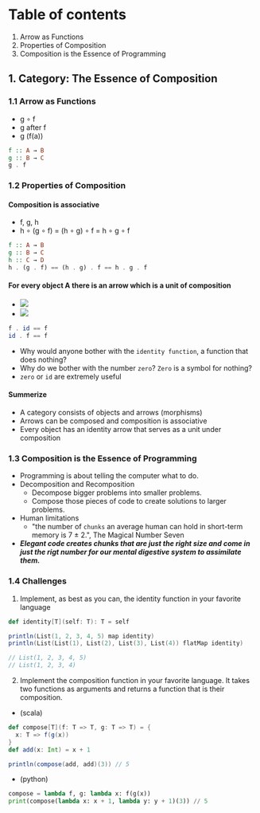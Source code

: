 # Table of contents
1. Arrow as Functions
2. Properties of Composition
3. Composition is the Essence of Programming


## 1. Category: The Essence of Composition

### 1.1 Arrow as Functions
- g ∘ f
- g after f
- g (f(a))
```haskell
f :: A → B
g :: B → C
g . f
```
### 1.2 Properties of Composition
#### Composition is associative

- f, g, h
- h ∘ (g ∘ f) = (h ∘ g) ∘ f = h ∘ g ∘ f
```haskell
f :: A → B
g :: B → C
h :: C → D
h . (g . f) == (h . g) . f == h . g . f
```
#### For every object A there is an arrow which is a unit of composition
- <img src="https://render.githubusercontent.com/render/math?math=f\cdot id_{A} = f">
- <img src="https://render.githubusercontent.com/render/math?math=id_{B}\cdot f = f">
```haskell
f . id == f
id . f == f
```
- Why would anyone bother with the `identity function`, a function that does nothing?
- Why do we bother with the number `zero`? `Zero` is a symbol for nothing?
- `zero` or `id` are extremely useful

#### Summerize
- A category consists of objects and arrows (morphisms)
- Arrows can be composed and composition is associative
- Every object has an identity arrow that serves as a unit under composition

### 1.3 Composition is the Essence of Programming 
- Programming is about telling the computer what to do.
- Decomposition and Recomposition
  - Decompose bigger problems into smaller problems.
  - Compose those pieces of code to create solutions to larger problems.
- Human limitations
  - "the number of `chunks` an average human can hold in short-term memory is 7 ± 2.", The Magical Number Seven
- **_Elegant code creates chunks that are just the right size and come in just the rigt number for our mental digestive system to assimilate them._**

### 1.4 Challenges
1. Implement, as best as you can, the identity function in your favorite language
```scala
def identity[T](self: T): T = self

println(List(1, 2, 3, 4, 5) map identity)
println(List(List(1), List(2), List(3), List(4)) flatMap identity)

// List(1, 2, 3, 4, 5)
// List(1, 2, 3, 4)
```

2. Implement the composition function in your favorite language. It takes two functions as arguments and returns a function that is
their composition.

- (scala)
```scala
def compose[T](f: T => T, g: T => T) = {
  x: T => f(g(x))
}
def add(x: Int) = x + 1

println(compose(add, add)(3)) // 5
```
- (python)
```python
compose = lambda f, g: lambda x: f(g(x))
print(compose(lambda x: x + 1, lambda y: y + 1)(3)) // 5
```
